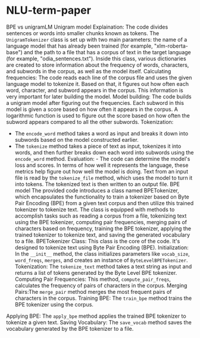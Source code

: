 # NLU-term-paper
BPE vs unigramLM
Unigram model
Explaination:
The code divides sentences or words into smaller chunks known as tokens. The `UnigramTokenizer` class is set up with two main parameters: the name of a language model that has already been trained (for example, "xlm-roberta-base") and the path to a file that has a corpus of text in the target language (for example, "odia_sentences.txt"). Inside this class, various dictionaries are created to store information about the frequency of words, characters, and subwords in the corpus, as well as the model itself.
Calculating frequencies: The code reads each line of the corpus file and uses the given language model to tokenize it. Based on that, it figures out how often each word, character, and subword appears in the corpus. This information is very important for later building the model.
Model building: The code builds a unigram model after figuring out the frequencies. Each subword in this model is given a score based on how often it appears in the corpus. A logarithmic function is used to figure out the score based on how often the subword appears compared to all the other subwords.
Tokenization:
   - The `encode_word` method takes a word as input and breaks it down into subwords based on the model constructed earlier.
   - The `tokenize` method takes a piece of text as input, tokenizes it into words, and then further breaks down each word into subwords using the `encode_word` method.
Evaluation: - The code can determine the model's loss and scores. In terms of how well it represents the language, these metrics help figure out how well the model is doing. Text from an input file is read by the `tokenize_file` method, which uses the model to turn it into tokens. The tokenized text is then written to an output file.
BPE model
The provided code introduces a class named BPETokenizer, which encapsulates the functionality to train a tokenizer based on Byte Pair Encoding (BPE) from a given text corpus and then utilize this trained tokenizer to tokenize text. The class is equipped with methods to accomplish tasks such as reading a corpus from a file, tokenizing text using the BPE tokenizer, computing pair frequencies, merging pairs of characters based on frequency, training the BPE tokenizer, applying the trained tokenizer to tokenize text, and saving the generated vocabulary to a file.
BPETokenizer Class: This class is the core of the code. It's designed to tokenize text using Byte Pair Encoding (BPE).
Initialization: In the `__init__` method, the class initializes parameters like `vocab_size`, `word_freqs`, `merges`, and creates an instance of `ByteLevelBPETokenizer`. 
Tokenization: The `tokenize_text` method takes a text string as input and returns a list of tokens generated by the Byte Level BPE tokenizer.
Computing Pair Frequencies: This method, `compute_pair_freqs`, calculates the frequency of pairs of characters in the corpus.
Merging Pairs:The `merge_pair` method merges the most frequent pairs of characters in the corpus.
Training BPE: The `train_bpe` method trains the BPE tokenizer using the corpus.

Applying BPE: The `apply_bpe` method applies the trained BPE tokenizer to tokenize a given text.
Saving Vocabulary: The `save_vocab` method saves the vocabulary generated by the BPE tokenizer to a file.
